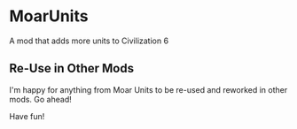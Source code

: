 # MoarUnits
A mod that adds more units to Civilization 6

## Re-Use in Other Mods
I'm happy for anything from Moar Units to be re-used and reworked in other mods. Go ahead!

Have fun!
